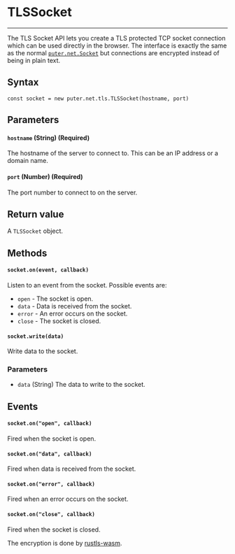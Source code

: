 # TLSSocket
* * *

The TLS Socket API lets you create a TLS protected TCP socket connection which can be used directly in the browser. The interface is exactly the same as the normal [`puter.net.Socket`](https://docs.puter.com/Networking/Socket/) but connections are encrypted instead of being in plain text.

[](#syntax)Syntax
-----------------

```
const socket = new puter.net.tls.TLSSocket(hostname, port)

```


[](#parameters)Parameters
-------------------------

#### [](#-code-hostname-code-string-required-)`hostname` (String) (Required)

The hostname of the server to connect to. This can be an IP address or a domain name.

#### [](#-code-port-code-number-required-)`port` (Number) (Required)

The port number to connect to on the server.

[](#return-value)Return value
-----------------------------

A `TLSSocket` object.

[](#methods)Methods
-------------------

#### [](#-code-socket-on-event-callback-code-)`socket.on(event, callback)`

Listen to an event from the socket. Possible events are:

*   `open` - The socket is open.
*   `data` - Data is received from the socket.
*   `error` - An error occurs on the socket.
*   `close` - The socket is closed.

#### [](#-code-socket-write-data-code-)`socket.write(data)`

Write data to the socket.

### [](#parameters)Parameters

*   `data` (String) The data to write to the socket.

[](#events)Events
-----------------

#### [](#-code-socket-on-quot-open-quot-callback-code-)`socket.on("open", callback)`

Fired when the socket is open.

#### [](#-code-socket-on-quot-data-quot-callback-code-)`socket.on("data", callback)`

Fired when data is received from the socket.

#### [](#-code-socket-on-quot-error-quot-callback-code-)`socket.on("error", callback)`

Fired when an error occurs on the socket.

#### [](#-code-socket-on-quot-close-quot-callback-code-)`socket.on("close", callback)`

Fired when the socket is closed.

The encryption is done by [rustls-wasm](https://github.com/MercuryWorkshop/rustls-wasm/).